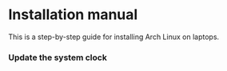 # Installation manual 
This is a step-by-step guide for installing Arch Linux on laptops.
### Update the system clock
```timedatectl set-ntp true
```
